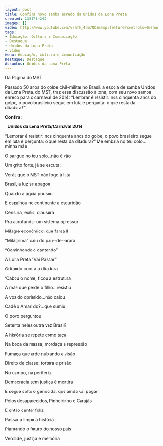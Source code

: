 ```yaml
---
layout: post
title: Confira novo samba enredo da Unidos da Lona Preta
created: 1391714245
images: []
video: http://www.youtube.com/v/aTk_4rm7QD8&amp;feature?controls=0&showinfo=0&rel=0&modestbranding=1
tags:
- Educação, Cultura e Comunicação
- Destaque
- Unidos da Lona Preta
- video
Menu: Educação, Cultura e Comunicação
Destaque: Destaque
Assuntos: Unidos da Lona Preta
---
```



Da Página do MST


Passado 50 anos do golpe civil-militar no Brasil, a escola de samba Unidos da Lona Preta, do MST, traz essa discussão à tona, com seu novo samba enredo para o carnaval de 2014: “Lembrar é resistir: nos cinquenta anos do golpe, o povo brasileiro segue em luta e pergunta: o que resta da ditadura?".

**Confira:**

 
**Unidos da Lona Preta/Carnaval 2014**



“Lembrar é resistir: nos cinquenta anos do golpe, o povo brasileiro segue em luta e pergunta: o que resta da ditadura?"
Me embala no teu colo…minha mãe

O sangue no teu solo…não é vão

Um grito forte, já se escuta:

Verás que o MST não foge à luta


Brasil, a luz se apagou

Quando a águia pousou

E espalhou no continente a escuridão

Censura, exílio, clausura

Pra aprofundar um sistema opressor

Milagre econômico: que farsa!!!

“Milágrima” caiu do pau-­‐de-­‐arara

“Caminhando e cantando”

A Lona Preta ”Vai Passar”

Gritando contra a ditadura

‘Cabou o nome, ficou a estrutura


A mãe que perde o filho…resistiu

A voz do oprimido…não calou

Cadê o Amarildo?…que sumiu

O povo perguntou


Setenta neles outra vez Brasil?

A história se repete como taça

Na boca da massa, mordaça e repressão

Fumaça que arde nublando a visão

Direito de classe: tortura e prisão

No campo, na periferia

Democracia sem justiça é mentira

E segue solto o genocida, que ainda vai pagar

Pelos desaparecidos, Pinheirinho e Carajás


E então cantar feliz

Passar a limpo a história

Plantando o futuro do nosso país

Verdade, justiça e memória
 
 
